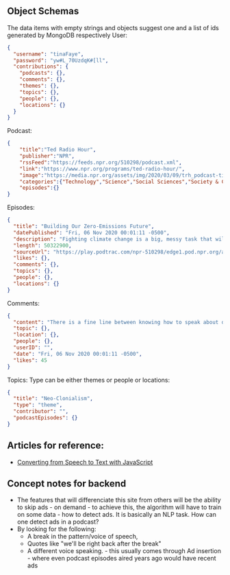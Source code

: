 ## Object Schemas

The data items with empty strings and objects suggest one and a list of ids generated by MongoDB respectively
User:

```json
{
  "username": "tinaFaye",
  "password": "yw#L_70UzdqK#[ll",
  "contributions": {
    "podcasts": {},
    "comments": {},
    "themes": {},
    "topics": {},
    "people": {},
    "locations": {}
  }
}
```

Podcast:

```json
{
    "title":"Ted Radio Hour",
    "publisher":"NPR",
    "rssFeed":"https://feeds.npr.org/510298/podcast.xml",
    "link":"https://www.npr.org/programs/ted-radio-hour/",
    "image":"https://media.npr.org/assets/img/2020/03/09/trh_podcast-tile_sq-c05fb259465d433a5cf8a21248b8fa209a6b7690.png?s=1400",
    "categories":{"Technology","Science","Social Sciences","Society & Culture"},
    "episodes":{}
}
```

Episodes:

```json
{
  "title": "Building Our Zero-Emissions Future",
  "datePublished": "Fri, 06 Nov 2020 00:01:11 -0500",
  "description": "Fighting climate change is a big, messy task that will take a lot of work. This hour, TED's Science Curator David Biello joins Manoush to share some promising and fascinating solutions.",
  "length": 50322900,
  "sourceUrl": "https://play.podtrac.com/npr-510298/edge1.pod.npr.org/anon.npr-podcasts/podcast/npr/ted/2020/11/20201105_ted_zero_emissions_future-eb2a2def-0491-469e-9c40-f27a162a717a.mp3?awCollectionId=510298&awEpisodeId=931842071&orgId=1&d=3152&p=510298&story=931842071&t=podcast&e=931842071&size=50322900&ft=pod&f=510298",
  "likes": {},
  "comments": {},
  "topics": {},
  "people": {},
  "locations": {}
}
```

Comments:

```json
{
  "content": "There is a fine line between knowing how to speak about death and outright manipulating the listener. I think Krista does it well in this episode",
  "topic": {},
  "location": {},
  "people": {},
  "userID": "",
  "date": "Fri, 06 Nov 2020 00:01:11 -0500",
  "likes": 45
}
```

Topics:
Type can be either themes or people or locations:

```json
{
  "title": "Neo-Clonialism",
  "type": "theme",
  "contributor": "",
  "podcastEpisodes": {}
}
```

## Articles for reference:

- [Converting from Speech to Text with JavaScript](https://tutorialzine.com/2017/08/converting-from-speech-to-text-with-javascript)

## Concept notes for backend

- The features that will differenciate this site from others will be the ability to skip ads - on demand - to achieve this, the algorithm will have to train on some data - how to detect ads.
  It is basically an NLP task. How can one detect ads in a podcast?
- By looking for the following:
  - A break in the pattern/voice of speech,
  - Quotes like "we'll be right back after the break"
  - A different voice speaking. - this usually comes through Ad insertion - where even podcast episodes aired years ago would have recent ads
